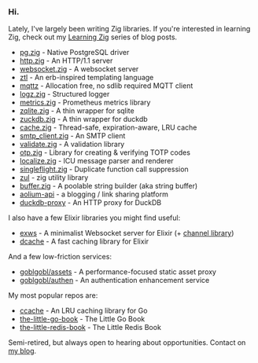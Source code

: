 ### Hi.

Lately, I've largely been writing Zig libraries. If you're interested in learning Zig, check out my [Learning Zig](https://www.openmymind.net/learning_zig/) series of blog posts.

- [pg.zig](https://github.com/karlseguin/pg.zig) - Native PostgreSQL driver
- [http.zig](https://github.com/karlseguin/http.zig) - An HTTP/1.1 server
- [websocket.zig](https://github.com/karlseguin/websocket.zig) - A websocket server
- [ztl](https://github.com/karlseguin/ztl) - An erb-inspired templating language
- [mqttz](https://github.com/karlseguin/mqttz) - Allocation free, no sdlib required MQTT client
- [logz.zig](https://github.com/karlseguin/log.zig) - Structured logger
- [metrics.zig](https://github.com/karlseguin/metrics.zig) - Prometheus metrics library
- [zqlite.zig](https://github.com/karlseguin/zqlite.zig) - A thin wrapper for sqlite
- [zuckdb.zig](https://github.com/karlseguin/zuckdb.zig) - A thin wrapper for duckdb
- [cache.zig](https://github.com/karlseguin/cache.zig) - Thread-safe, expiration-aware, LRU cache
- [smtp_client.zig](https://github.com/karlseguin/smtp_client.zig) - An SMTP client
- [validate.zig](https://github.com/karlseguin/validate.zig) - A validation library
- [otp.zig](https://github.com/karlseguin/otp.zig) - Library for creating & verifying TOTP codes
- [localize.zig](https://github.com/karlseguin/localize.zig) - ICU message parser and renderer
- [singleflight.zig](https://github.com/karlseguin/singleflight.zig) - Duplicate function call suppression
- [zul](https://github.com/karlseguin/zul) - zig utility library
- [buffer.zig](https://github.com/karlseguin/buffer.zig) - A poolable string builder (aka string buffer)
- [aolium-api](https://github.com/karlseguin/aolium-api) - a blogging / link sharing platform
- [duckdb-proxy](https://github.com/pondzdev/duckdb-proxy) - An HTTP proxy for DuckDB

I also have a few Elixir libraries you might find useful:
- [exws](https://github.com/karlseguin/exws) - A minimalist Websocket server for Elixir (+ [channel library](https://github.com/karlseguin/exws_channels))
- [dcache](https://github.com/karlseguin/dcache) - A fast caching library for Elixir

And a few low-friction services:
- [goblgobl/assets](https://github.com/goblgobl/assets) - A performance-focused static asset proxy
- [goblgobl/authen](https://github.com/goblgobl/authen) - An authentication enhancement service

My most popular repos are:
- [ccache](https://github.com/karlseguin/ccache) - An LRU caching library for Go
- [the-little-go-book](https://github.com/karlseguin/the-little-go-book) - The Little Go Book
- [the-little-redis-book](https://github.com/karlseguin/the-little-redis-book) - The Little Redis Book

Semi-retired, but always open to hearing about opportunities. Contact on [my blog](https://www.openmymind.net/).
